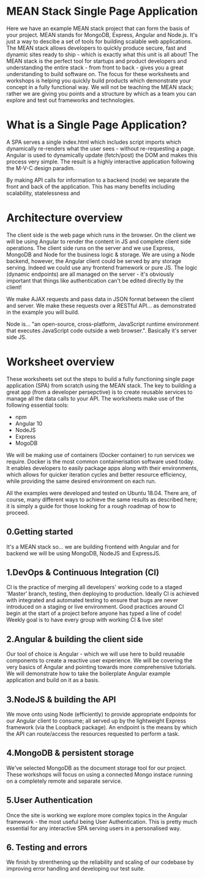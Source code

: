 # MEAN Stack Single Page Application
Here we have an example MEAN stack project that can form the basis of your project. MEAN stands for MongoDB, Express, Angular and Node.js. It's just a way to descibe a set of tools for building scalable web applications. The MEAN stack allows developers to quickly produce secure, fast and dynamic sites ready to ship - which is exactly what this unit is all about! The MEAN stack is the perfect tool for startups and product developers and understanding the entire stack - from front to back - gives you a great understanding to build software on. The focus for these worksheets and workshops is helping you quickly build products which demonstrate your concept in a fully functional way. We will not be teaching the MEAN stack; rather we are giving you points and a structure by which as a team you can explore and test out frameworks and technologies. 

# What is a Single Page Application?
A SPA serves a single index.html which includes script imports which dynamically re-renders what the user sees - without re-requesting a page. Angular is used to dynamically update (fetch/post) the DOM and makes this process very simple. The result is a highly interactive application following the M-V-C design paradim. 

By making API calls for information to a backend (node) we separate the front and back of the application. This has many benefits including scalability, statelessness and 

# Architecture overview
The client side is the web page which runs in the browser. On the client we will be using Angular to render the content in JS and complete client side operations. The client side runs on the server and we use Express, MongoDB and Node for the business logic & storage. We are using a Node backend, however, the Angular client could be served by any storage serving. Indeed we could use any frontend framework or pure JS. The logic (dynamic endpoints) are all managed on the server - it's obviously important that things like authentication can't be edited directly by the client! 

We make AJAX requests and pass data in JSON format between the client and server. We make these requests over a RESTful API... as demonstrated in the example you will build.

Node is... "an open-source, cross-platform, JavaScript runtime environment that executes JavaScript code outside a web browser.". Basically it's server side JS.

# Worksheet overview
These worksheets set out the steps to build a fully functioning single page application (SPA) from scratch using the MEAN stack. The key to building a great app (from a developer persepctive) is to create reusable services to manage all the data calls to your API. The worksheets make use of the following essential tools:

- npm
- Angular 10
- NodeJS
- Express
- MogoDB

We will be making use of containers (Docker container) to run services we require. Docker is the most common containerisation software used today. It enables developers to easily package apps along with their environments, which allows for quicker iteration cycles and better resource efficiency, while providing the same desired environment on each run.

All the examples were developed and tested on Ubuntu 18.04. There are, of course, many different ways to achieve the same results as described here; it is simply a guide for those looking for a rough roadmap of how to proceed. 

## 0.Getting started
It's a MEAN stack so... we are building frontend with Angular and for backend we will be using MongoDB, NodeJS and ExpressJS.

## 1.DevOps & Continuous Integration (CI)
CI is the practice of merging all developers' working code to a staged 'Master' branch, testing, then deploying to production. Ideally CI is achieved with integrated and automated testing to ensure that bugs are never introduced on a staging or live environment. Good practices around CI begin at the start of a project before anyone has typed a line of code! Weekly goal is to have every group with working CI & live site!

## 2.Angular & building the client side
Our tool of choice is Angular - which we will use here to build reusable components to create a reactive user experience. We will be covering the very basics of Angular and pointing towards more comprehensive tutorials. We will demonstrate how to take the boilerplate Angular example application and build on it as a basis. 

## 3.NodeJS & building the API
We move onto using Node (efficiently) to provide appropriate endpoints for our Angular client to consume; all served up by the lightweight Express framework (via the Loopback package). An endpoint is the means by which the API can route/access the resources requested to perform a task.

## 4.MongoDB & persistent storage
We've selected MongoDB as the document storage tool for our project. These workshops will focus on using a connected Mongo instace running on a completely remote and separate service. 

## 5.User Authentication
Once the site is working we explore more complex topics in the Angular framework - the most useful being User Authentication. This is pretty much essential for any interactive SPA serving users in a personalised way. 

## 6. Testing and errors
We finish by strenthening up the reliability and scaling of our codebase by improving error handling and developing our test suite. 





